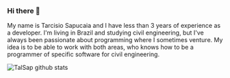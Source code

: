 ### Hi there 👋

My name is Tarcisio Sapucaia and I have less than 3 years of experience as a developer. I'm living in Brazil and studying civil engineering, but I've always been passionate about programming where I sometimes venture. My idea is to be able to work with both areas, who knows how to be a programmer of specific software for civil engineering.

![TalSap github stats](https://github-readme-stats.vercel.app/api?username=talsap&show_icons=true&theme=highcontrast)

<!--
**talsap/talsap** is a ✨ _special_ ✨ repository because its `README.md` (this file) appears on your GitHub profile.

Here are some ideas to get you started:

- 🔭 I’m currently working on ...
- 🌱 I’m currently learning ...
- 👯 I’m looking to collaborate on ...
- 🤔 I’m looking for help with ...
- 💬 Ask me about ...
- 📫 How to reach me: ...
- 😄 Pronouns: ...
- ⚡ Fun fact: ...
-->
